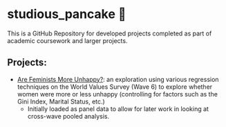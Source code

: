 # studious_pancake 🥞
This is a GitHub Repository for developed projects completed as part of academic coursework and larger projects. 

## Projects: 
- [Are Feminists More Unhappy?](https://github.com/connixu/studious_pancake/blob/main/QMSS%205015-Independent%20Project.pdf): an exploration using various regression techniques on the World Values Survey (Wave 6) to explore whether women were more or less unhappy (controlling for factors such as the Gini Index, Marital Status, etc.)  
  - Initially loaded as panel data to allow for later work in looking at cross-wave pooled analysis. 
